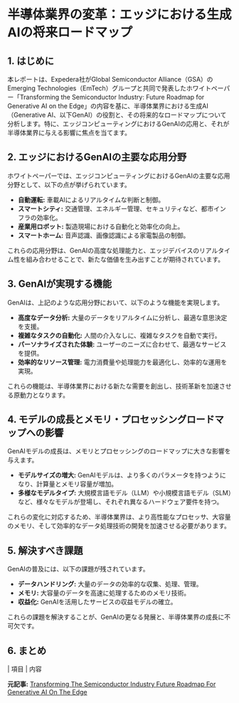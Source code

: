# 半導体業界の変革：エッジにおける生成AIの将来ロードマップ

## 1. はじめに

本レポートは、Expedera社がGlobal Semiconductor Alliance（GSA）のEmerging Technologies（EmTech）グループと共同で発表したホワイトペーパー「Transforming the Semiconductor Industry: Future Roadmap for Generative AI on the Edge」の内容を基に、半導体業界における生成AI（Generative AI、以下GenAI）の役割と、その将来的なロードマップについて分析します。特に、エッジコンピューティングにおけるGenAIの応用と、それが半導体業界に与える影響に焦点を当てます。

## 2. エッジにおけるGenAIの主要な応用分野

ホワイトペーパーでは、エッジコンピューティングにおけるGenAIの主要な応用分野として、以下の点が挙げられています。

* **自動運転:** 車載AIによるリアルタイムな判断と制御。
* **スマートシティ:** 交通管理、エネルギー管理、セキュリティなど、都市インフラの効率化。
* **産業用ロボット:** 製造現場における自動化と効率化の向上。
* **スマートホーム:** 音声認識、画像認識による家電製品の制御。

これらの応用分野は、GenAIの高度な処理能力と、エッジデバイスのリアルタイム性を組み合わせることで、新たな価値を生み出すことが期待されています。

## 3. GenAIが実現する機能

GenAIは、上記のような応用分野において、以下のような機能を実現します。

* **高度なデータ分析:** 大量のデータをリアルタイムに分析し、最適な意思決定を支援。
* **複雑なタスクの自動化:** 人間の介入なしに、複雑なタスクを自動で実行。
* **パーソナライズされた体験:** ユーザーのニーズに合わせて、最適なサービスを提供。
* **効率的なリソース管理:** 電力消費量や処理能力を最適化し、効率的な運用を実現。

これらの機能は、半導体業界における新たな需要を創出し、技術革新を加速させる原動力となります。

## 4. モデルの成長とメモリ・プロセッシングロードマップへの影響

GenAIモデルの成長は、メモリとプロセッシングのロードマップに大きな影響を与えます。

* **モデルサイズの増大:** GenAIモデルは、より多くのパラメータを持つようになり、計算量とメモリ容量が増加。
* **多様なモデルタイプ:** 大規模言語モデル（LLM）や小規模言語モデル（SLM）など、様々なモデルが登場し、それぞれ異なるハードウェア要件を持つ。

これらの変化に対応するため、半導体業界は、より高性能なプロセッサ、大容量のメモリ、そして効率的なデータ処理技術の開発を加速させる必要があります。

## 5. 解決すべき課題

GenAIの普及には、以下の課題が残されています。

* **データハンドリング:** 大量のデータの効率的な収集、処理、管理。
* **メモリ:** 大容量のデータを高速に処理するためのメモリ技術。
* **収益化:** GenAIを活用したサービスの収益モデルの確立。

これらの課題を解決することが、GenAIの更なる発展と、半導体業界の成長に不可欠です。

## 6. まとめ

| 項目 | 内容 

**元記事:** [Transforming The Semiconductor Industry Future Roadmap For Generative AI On The Edge](https://semiengineering.com/transforming-the-semiconductor-industry-future-roadmap-for-generative-ai-on-the-edge/)